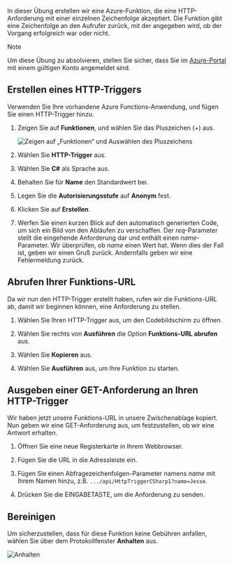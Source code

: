 In dieser Übung erstellen wir eine Azure-Funktion, die eine HTTP-Anforderung mit einer einzelnen Zeichenfolge akzeptiert. Die Funktion gibt eine Zeichenfolge an den Aufrufer zurück, mit der angegeben wird, ob der Vorgang erfolgreich war oder nicht.

> [!NOTE]
> Um diese Übung zu absolvieren, stellen Sie sicher, dass Sie im [Azure-Portal](https://portal.azure.com?azure-portal=true) mit einem gültigen Konto angemeldet sind.

## <a name="create-an-http-trigger"></a>Erstellen eines HTTP-Triggers

Verwenden Sie Ihre vorhandene Azure Functions-Anwendung, und fügen Sie einen HTTP-Trigger hinzu.

1. Zeigen Sie auf **Funktionen**, und wählen Sie das Pluszeichen (+) aus.

    ![Zeigen auf „Funktionen“ und Auswählen des Pluszeichens](../media-drafts/4-hover-function.png)

2. Wählen Sie **HTTP-Trigger** aus.

3. Wählen Sie **C#** als Sprache aus. 

4. Behalten Sie für **Name** den Standardwert bei.

5. Legen Sie die **Autorisierungsstufe** auf **Anonym** fest.

6. Klicken Sie auf **Erstellen**.

7. Werfen Sie einen kurzen Blick auf den automatisch generierten Code, um sich ein Bild von den Abläufen zu verschaffen. Der *req*-Parameter stellt die eingehende Anforderung dar und enthält einen *name*-Parameter. Wir überprüfen, ob *name* einen Wert hat. Wenn dies der Fall ist, geben wir einen Gruß zurück. Andernfalls geben wir eine Fehlermeldung zurück.

## <a name="get-your-function-url"></a>Abrufen Ihrer Funktions-URL

Da wir nun den HTTP-Trigger erstellt haben, rufen wir die Funktions-URL ab, damit wir beginnen können, eine Anforderung zu stellen.

1. Wählen Sie Ihren HTTP-Trigger aus, um den Codebildschirm zu öffnen.

2. Wählen Sie rechts von **Ausführen** die Option **Funktions-URL abrufen** aus.

3. Wählen Sie **Kopieren** aus.

4. Wählen Sie **Ausführen** aus, um Ihre Funktion zu starten.

## <a name="issue-a-get-request-to-your-http-trigger"></a>Ausgeben einer GET-Anforderung an Ihren HTTP-Trigger

Wir haben jetzt unsere Funktions-URL in unsere Zwischenablage kopiert. Nun geben wir eine GET-Anforderung aus, um festzustellen, ob wir eine Antwort erhalten.

1. Öffnen Sie eine neue Registerkarte in Ihrem Webbrowser.

2. Fügen Sie die URL in die Adressleiste ein.

3. Fügen Sie einen Abfragezeichenfolgen-Parameter namens *name* mit Ihrem Namen hinzu, z.B. `.../api/HttpTriggerCSharp1?name=Jesse`.

4. Drücken Sie die EINGABETASTE, um die Anforderung zu senden.

## <a name="clean-up"></a>Bereinigen

Um sicherzustellen, dass für diese Funktion keine Gebühren anfallen, wählen Sie über dem Protokollfenster **Anhalten** aus.

![Anhalten](../media-drafts/4-pause-timer.png)